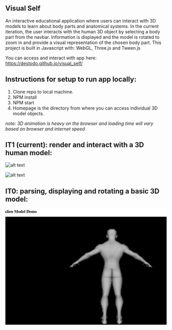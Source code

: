 ## Visual Self ##

An interactive educational application where users can interact with 3D models to learn about body parts and anatomical systems. In the current iteration, the user interacts with the human 3D object by selecting a body part from the navbar. Information is displayed and the model is rotated to zoom in and provide a visual representation of the chosen body part. This project is built in Javascript with: WebGL, Three.js and Tween.js

You can access and interact with app here: https://destodo.github.io/visual_self/

## Instructions for setup to run app locally: ##

1. Clone repo to local machine.
2. NPM install
3. NPM start
4. Homepage is the directory from where you can access individual 3D model objects.

_note: 3D animation is heavy on the browser and loading time will vary based on browser and internet speed_

## IT1 (current): render and interact with a 3D human model:

![alt text][image1]

[image1]: ./snapshots/bodyFull.png "3D Human Model"

![alt text][image2]

[image2]: ./snapshots/bodyCloseUp.png "3D Human Model Close Up"


## IT0: parsing, displaying and rotating a basic 3D model:

![alt text][image3]

[image3]: ./snapshots/alienModel.png "Basic Human Model in 3D env"
